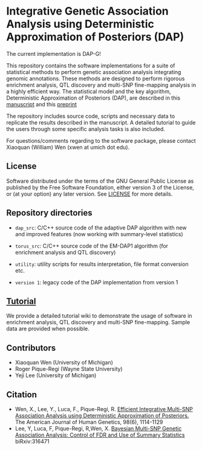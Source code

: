 #  Integrative Genetic Association Analysis using Deterministic Approximation of Posteriors (DAP)

The current implementation is DAP-G!

This repository contains the software implementations for a suite of statistical methods to perform genetic association analysis integrating genomic annotations. These methods are designed to perform rigorous enrichment analysis, QTL discovery and multi-SNP fine-mapping analysis in a highly efficient way. The statistical model and the key algorithm, Deterministic Approximation of Posteriors (DAP), are described in this [manuscript](http://biorxiv.org/content/early/2016/03/26/026450) and this [preprint](https://www.biorxiv.org/content/early/2018/05/08/316471)

The repository includes source code, scripts and necessary data to replicate the results described in the manuscript. A detailed tutorial to guide the users through some specific analysis tasks is also included. 

For questions/comments regarding to the software package, please contact Xiaoquan (William) Wen (xwen at umich dot edu).



## License

Software distributed under the terms of the GNU General Public License as published by the Free Software Foundation, either version 3 of the License, or (at your option) any later version. See [LICENSE](http://www.gnu.org/licenses/gpl-3.0.en.html) for more details.





## Repository directories

* ``dap_src``: C/C++ source code of the adaptive DAP algorithm with new and improved features (now working with summary-level statistics)


* ``torus_src``: C/C++ source code of the EM-DAP1 algorithm (for enrichment analysis and QTL discovery)


* ``utility``: utility scripts for results interpretation, file format conversion etc.

* ``version 1``: legacy code of the DAP implementation from version 1 

## [Tutorial](https://github.com/xqwen/dap/wiki)

We provide a detailed tutorial wiki to demonstrate the usage of software in enrichment analysis, QTL discovery and multi-SNP fine-mapping. Sample data are provided when possible. 






## Contributors

* Xiaoquan Wen (University of Michigan)
* Roger Pique-Regi (Wayne State University)
* Yeji Lee (University of Michigan)

## Citation

* Wen, X., Lee, Y., Luca, F., Pique-Regi, R. [Efficient Integrative Multi-SNP Association Analysis using Deterministic Approximation of Posteriors.](http://biorxiv.org/content/early/2016/03/26/026450)  The American Journal of Human Genetics, 98(6), 1114-1129
* Lee, Y, Luca, F, Pique-Regi, R,Wen, X. [Bayesian Multi-SNP Genetic Association Analysis: Control of FDR and Use of Summary Statistics](https://www.biorxiv.org/content/early/2018/05/08/316471) biRxiv:316471

